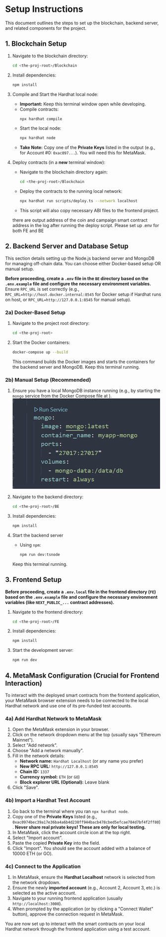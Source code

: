 # Setup Instructions

This document outlines the steps to set up the blockchain, backend server, and related components for the project.

## 1. Blockchain Setup

1.  Navigate to the blockchain directory:

    ```bash
    cd <the-proj-root>/Blockchain
    ```

2.  Install dependencies:

    ```bash
    npm install
    ```

3.  Compile and Start the Hardhat local node:
    *   **Important:** Keep this terminal window open while developing.
    *   Compile contracts:
        ```bash
        npx hardhat compile
        ```
    *   Start the local node:
        ```bash
        npx hardhat node
        ```
    *   **Take Note:** Copy one of the **Private Keys** listed in the output (e.g., for Account #0: `0xac097...`). You will need this for MetaMask.

4.  Deploy contracts (in a **new** terminal window):
    *   Navigate to the blockchain directory again:
        ```bash
        cd <the-proj-root>/Blockchain
        ```
    *   Deploy the contracts to the running local network:
        ```bash
        npx hardhat run scripts/deploy.ts --network localhost
        ```
    *   This script will also copy necessary ABI files to the frontend project.

    there are output address of the coin and campaign smart contract address in the log after running the deploy script. Please set up .env for both FE and BE

## 2. Backend Server and Database Setup

This section details setting up the Node.js backend server and MongoDB for managing off-chain data. You can choose either Docker-based setup OR manual setup.

**Before proceeding, create a `.env` file in the `BE` directory based on the `.env.example` file and configure the necessary environment variables.** Ensure `RPC_URL` is set correctly (e.g., `RPC_URL=http://host.docker.internal:8545` for Docker setup if Hardhat runs on host, or `RPC_URL=http://127.0.0.1:8545` for manual setup).

### 2a) Docker-Based Setup 

1.  Navigate to the project root directory:

    ```bash
    cd <the-proj-root>
    ```

2.  Start the Docker containers:

    ```bash
    docker-compose up --build
    ```

    This command builds the Docker images and starts the containers for the backend server and MongoDB. Keep this terminal running.

### 2b) Manual Setup (Recommended)

1.  Ensure you have a local MongoDB instance running (e.g., by starting the `mongo` service from the Docker Compose file at <the-proj-root>).
![image info](./image.png)

2.  Navigate to the backend directory:

    ```bash
    cd <the-proj-root>/BE
    ```

3.  Install dependencies:

    ```bash
    npm install
    ```

4.  Start the backend server

    *   Using `npm`:

        ```bash
        npm run dev:tsnode
        ```

    Keep this terminal running.

## 3. Frontend Setup

**Before proceeding, create a `.env.local` file in the frontend directory (`FE`) based on the `.env.example` file and configure the necessary environment variables (like `NEXT_PUBLIC_...` contract addresses).**

1.  Navigate to the frontend directory:

    ```bash
    cd <the-proj-root>/FE
    ```

2.  Install dependencies:

    ```bash
    npm install
    ```

3.  Start the development server:

    ```bash
    npm run dev
    ```

## 4. MetaMask Configuration (Crucial for Frontend Interaction)

To interact with the deployed smart contracts from the frontend application, your MetaMask browser extension needs to be connected to the local Hardhat network and use one of its pre-funded test accounts.

### 4a) Add Hardhat Network to MetaMask

1.  Open the MetaMask extension in your browser.
2.  Click on the network dropdown menu at the top (usually says "Ethereum Mainnet").
3.  Select "Add network".
4.  Choose "Add a network manually".
5.  Fill in the network details:
    *   **Network name:** `Hardhat Localhost` (or any name you prefer)
    *   **New RPC URL:** `http://127.0.0.1:8545`
    *   **Chain ID:** `1337`
    *   **Currency symbol:** `ETH` (or `GO`)
    *   **Block explorer URL (Optional):** Leave blank
6.  Click "Save".

### 4b) Import a Hardhat Test Account

1.  Go back to the terminal where you ran `npx hardhat node`.
2.  Copy one of the **Private Keys** listed (e.g., `0xac0974bec39a17e36ba4a6b4d238ff944bacb478cbed5efcae784d7bf4f2ff80`). **Never share real private keys! These are only for local testing.**
3.  In MetaMask, click the account circle icon at the top right.
4.  Select "Import account".
5.  Paste the copied **Private Key** into the field.
6.  Click "Import". You should see the account added with a balance of 10000 ETH (or GO).

### 4c) Connect to the Application

1.  In MetaMask, ensure the **Hardhat Localhost** network is selected from the network dropdown.
2.  Ensure the newly **imported account** (e.g., Account 2, Account 3, etc.) is selected as the active account.
3.  Navigate to your running frontend application (usually `http://localhost:3000`).
4.  When prompted by the application (or by clicking a "Connect Wallet" button), approve the connection request in MetaMask.

You are now set up to interact with the smart contracts on your local Hardhat network through the frontend application using a test account.
